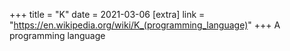 +++
title = "K"
date = 2021-03-06
[extra]
link = "https://en.wikipedia.org/wiki/K_(programming_language)"
+++
A programming language

